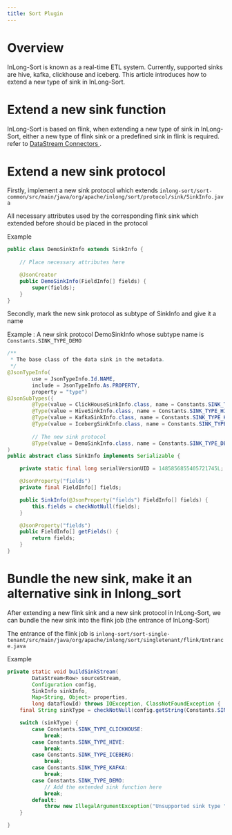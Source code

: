 ```yaml
---
title: Sort Plugin
---
```


# Overview
InLong-Sort is known as a real-time ETL system. Currently, supported sinks are hive, kafka, clickhouse and iceberg.
This article introduces how to extend a new type of sink in InLong-Sort.

# Extend a new sink function
InLong-Sort is based on flink, when extending a new type of sink in InLong-Sort, either a new type of flink sink
or a predefined sink in flink is required.
refer to [DataStream Connectors ](https://nightlies.apache.org/flink/flink-docs-release-1.13/docs/connectors/datastream/overview/#datastream-connectors).

# Extend a new sink protocol
Firstly, implement a new sink protocol which extends
`inlong-sort/sort-common/src/main/java/org/apache/inlong/sort/protocol/sink/SinkInfo.java`

All necessary attributes used by the corresponding flink sink which extended before should be placed in the protocol

Example
```java
public class DemoSinkInfo extends SinkInfo {
    
    // Place necessary attributes here

    @JsonCreator
    public DemoSinkInfo(FieldInfo[] fields) {
        super(fields);
    }
}
```

Secondly, mark the new sink protocol as subtype of SinkInfo and give it a name

Example : A new sink protocol DemoSinkInfo whose subtype name is `Constants.SINK_TYPE_DEMO`
```java
/**
 * The base class of the data sink in the metadata.
 */
@JsonTypeInfo(
        use = JsonTypeInfo.Id.NAME,
        include = JsonTypeInfo.As.PROPERTY,
        property = "type")
@JsonSubTypes({
        @Type(value = ClickHouseSinkInfo.class, name = Constants.SINK_TYPE_CLICKHOUSE),
        @Type(value = HiveSinkInfo.class, name = Constants.SINK_TYPE_HIVE),
        @Type(value = KafkaSinkInfo.class, name = Constants.SINK_TYPE_KAFKA),
        @Type(value = IcebergSinkInfo.class, name = Constants.SINK_TYPE_ICEBERG),
        
        // The new sink protocol
        @Type(value = DemoSinkInfo.class, name = Constants.SINK_TYPE_DEMO)}
)
public abstract class SinkInfo implements Serializable {

    private static final long serialVersionUID = 1485856855405721745L;

    @JsonProperty("fields")
    private final FieldInfo[] fields;

    public SinkInfo(@JsonProperty("fields") FieldInfo[] fields) {
        this.fields = checkNotNull(fields);
    }

    @JsonProperty("fields")
    public FieldInfo[] getFields() {
        return fields;
    }
}
```

# Bundle the new sink, make it an alternative sink in Inlong_sort
After extending a new flink sink and a new sink protocol in InLong-Sort, we can bundle the new sink into the flink job
(the entrance of InLong-Sort)

The entrance of the flink job is `inlong-sort/sort-single-tenant/src/main/java/org/apache/inlong/sort/singletenant/flink/Entrance.java`

Example

``` java
private static void buildSinkStream(
        DataStream<Row> sourceStream,
        Configuration config,
        SinkInfo sinkInfo,
        Map<String, Object> properties,
        long dataflowId) throws IOException, ClassNotFoundException {
    final String sinkType = checkNotNull(config.getString(Constants.SINK_TYPE));

    switch (sinkType) {
        case Constants.SINK_TYPE_CLICKHOUSE:
            break;
        case Constants.SINK_TYPE_HIVE:
            break;
        case Constants.SINK_TYPE_ICEBERG:
            break;
        case Constants.SINK_TYPE_KAFKA:
            break;
        case Constants.SINK_TYPE_DEMO:
            // Add the extended sink function here
            break;
        default:
            throw new IllegalArgumentException("Unsupported sink type " + sinkType);
    }

}

```